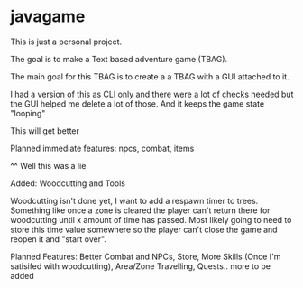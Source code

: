 # javagame
This is just a personal project.

The goal is to make a Text based adventure game (TBAG).

The main goal for this TBAG is to create a a TBAG with a GUI attached to it.

I had a version of this as CLI only and there were a lot of checks needed but the GUI helped me delete a lot of those.
And it keeps the game state "looping"

This will get better

Planned immediate features: npcs, combat, items

^^ Well this was a lie

Added: Woodcutting and Tools

Woodcutting isn't done yet, I want to add a respawn timer to trees. Something like once a zone is cleared the player can't return there for woodcutting until x amount of time has passed. Most likely going to need to store this time value somewhere so the player can't close the game and reopen it and "start over".

Planned Features: Better Combat and NPCs, Store, More Skills (Once I'm satisifed with woodcutting), Area/Zone Travelling, Quests.. more to be added
